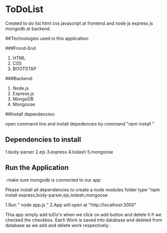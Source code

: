 # ToDoList
Created to do list html css javascript at frontend and node js express js mongodb at  backend.

##Technologies used in this application:

###Frond-End

1. HTML
2. CSS
3. BOOTSTAP

###Backend:

1. Node.js
2. Express.js
3. MongoDB
4. Mongoose

##Install dependencies:

open command line and install depedencies by command
"npm install <dependency name>"

## Dependencies to install

1.body-parser
2.ejs
3.express
4.lodash
5.mongoose

## Run the Application

-make sure mongodb is connected to our app

Please install all dependencies to create a node modules folder
type "npm install express,body-parser,ejs,lodash,mongoose

 
1.Run " node app.js "
2.App will open at "http://localhost:3000"


Thia app simply add toDo's when we click on add button and delete it if we checked the checkbox.
Each Work is saved into database and deleted from database as we add and delete work respectively .
